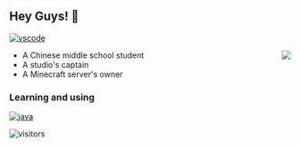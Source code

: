 ## Hey Guys! 👋

[![vscode](https://img.shields.io/badge/IDE-Visual%20Studio%20Code-blue?style=flat-square&logo=visual-studio-code&logoColor=ffffff)](https://code.visualstudio.com/)



<img src="https://github-readme-stats.vercel.app/api?username=iamyuuk&show_icons=true&count_private=true&hide=prs&theme=default_repocard" align="right" />


- A Chinese middle school student
- A studio's captain
- A Minecraft server's owner


### Learning and using

[![java](https://img.shields.io/badge/-Java-007396?style=flat-square&logo=java&logoColor=ffffff)](https://java.com/)


![visitors](https://visitor-badge.laobi.icu/badge?page_id=page.id=iamyuuk.profile)
